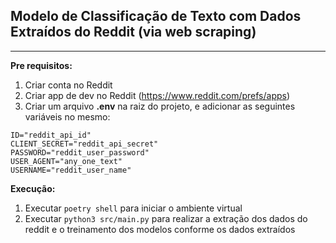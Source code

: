 ## Modelo de Classificação de Texto com Dados Extraídos do Reddit (via web scraping)

***

**Pre requisitos:**

1. Criar conta no Reddit
2. Criar app de dev no Reddit (<https://www.reddit.com/prefs/apps>)
3. Criar um arquivo **.env** na raiz do projeto, e adicionar as seguintes variáveis no mesmo:
```
ID="reddit_api_id"
CLIENT_SECRET="reddit_api_secret"
PASSWORD="reddit_user_password"
USER_AGENT="any_one_text"
USERNAME="reddit_user_name"
```

**Execução:**

1. Executar `poetry shell` para iniciar o ambiente virtual
2. Executar `python3 src/main.py` para realizar a extração dos dados do reddit e o treinamento dos modelos conforme os dados extraídos